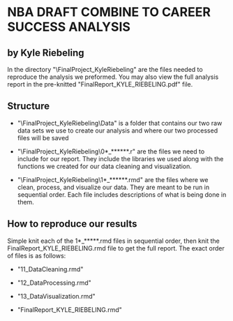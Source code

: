 # NBA DRAFT COMBINE TO CAREER SUCCESS ANALYSIS
## by Kyle Riebeling

In the directory "\FinalProject_KyleRiebeling\" are the files needed to reproduce the analysis we preformed. You may also view the full analysis report in the pre-knitted "FinalReport_KYLE_RIEBELING.pdf" file.

## Structure

- "\FinalProject_KyleRiebeling\Data" is a folder that contains our two raw data sets we use to create our analysis and where our two processed files will be saved

- "\FinalProject_KyleRiebeling\0*_******.r" are the files we need to include for our report. They include the libraries we used along with the functions we created for our data cleaning and visualization.

- "\FinalProject_KyleRiebeling\1*_******.rmd" are the files where we clean, process, and visualize our data. They are meant to be run in sequential order. Each file includes descriptions of what is being done in them.


## How to reproduce our results

Simple knit each of the 1*_*****.rmd files in sequential order, then knit the FinalReport_KYLE_RIEBELING.rmd file to get the full report. The exact order of files is as follows:

- "11_DataCleaning.rmd"

- "12_DataProcessing.rmd"

- "13_DataVisualization.rmd"

- "FinalReport_KYLE_RIEBELING.rmd"
